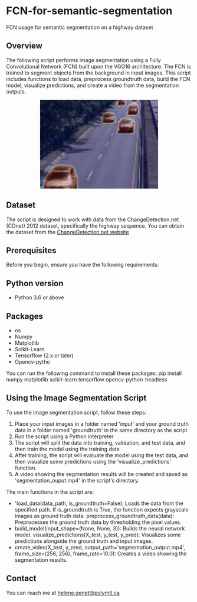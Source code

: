 # FCN-for-semantic-segmentation
FCN usage for semantic segmentation on a highway dataset

## Overview

The following script performs image segmentation using a Fully Convolutional Network (FCN) built upon the VGG16 architecture. The FCN is trained to segment objects from the background in input images. This script includes functions to load data, preprocess groundtruth data, build the FCN model, visualize predictions, and create a video from the segmentation outputs.

<p align="center">
  <img src="segmentation_output.gif" alt="Segmentation Output" width="320" height="240"/>
</p>

## Dataset

The script is designed to work with data from the ChangeDetection.net (CDnet) 2012 dataset, specifically the highway sequence. You can obtain the dataset from the [ChangeDetection.net website](http://changedetection.net/)


## Prerequisites

Before you begin, ensure you have the following requirements:

## Python version
- Python 3.6 or above

## Packages
- os
- Numpy
- Matplotlib
- Scikit-Learn
- Tensorflow (2.x or later)
- Opencv-pytho

You can run the following command to install these packages:
pip install numpy matplotlib scikit-learn tensorflow opencv-python-headless

## Using the Image Segmentation Script

To use the image segmentation script, follow these steps:
1. Place your input images in a folder named 'input' and your ground truth data in a folder named 'groundtruth' in the same directory as the script
2. Run the script using a Python interpreter
3. The script will split the data into training, validation, and test data, and then train the model using the training data
4. After training, the script will evaluate the model using the test data, and then visualize some predictions using the 'visualize_predictions' function.
5. A video showing the segmentation results will be created and saved as 'segmentation_ouput.mp4' in the script's directory.
  
The main functions in the script are:
- 'load_data(data_path, is_groundtruth=False): Loads the data from the specified path. If is_groundtruth is True, the function expects grayscale images as ground truth data.
preprocess_groundtruth_data(data): Preprocesses the ground truth data by thresholding the pixel values.
- build_model(input_shape=(None, None, 3)): Builds the neural network model.
visualize_predictions(X_test, y_test, y_pred): Visualizes some predictions alongside the ground truth and input images.
- create_video(X_test, y_pred, output_path='segmentation_output.mp4', frame_size=(256, 256), frame_rate=10.0): Creates a video showing the segmentation results.

## Contact

You can reach me at helene.genet@polymtl.ca


